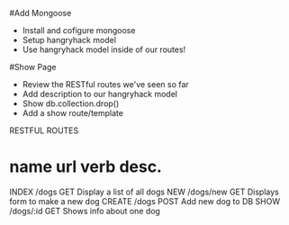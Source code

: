 #Add Mongoose 
* Install and cofigure mongoose 
* Setup hangryhack model 
* Use hangryhack model inside of our routes!

#Show Page 
* Review the RESTful routes we've seen so far 
* Add description to our hangryhack model 
* Show db.collection.drop()
* Add a show route/template 

RESTFUL ROUTES 

name        url         verb        desc. 
===============================================================
INDEX       /dogs       GET         Display a list of all dogs 
NEW         /dogs/new   GET         Displays form to make a new dog 
CREATE      /dogs       POST        Add new dog to DB 
SHOW        /dogs/:id   GET         Shows info about one dog 